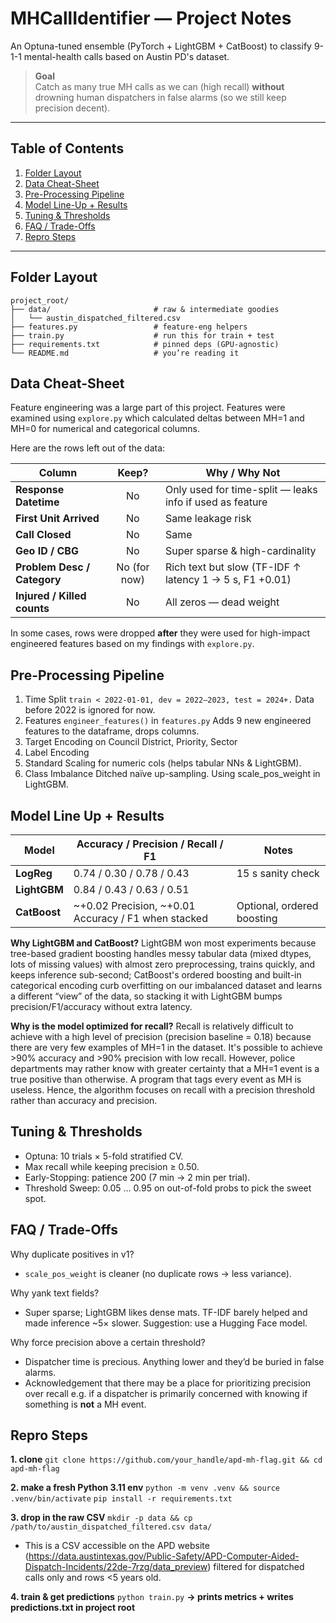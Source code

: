 # MHCallIdentifier — Project Notes

An Optuna-tuned ensemble (PyTorch + LightGBM + CatBoost) to classify 9-1-1 mental-health calls based on Austin PD's dataset.

> **Goal**  
> Catch as many true MH calls as we can (high recall) **without** drowning human dispatchers in false alarms (so we still keep precision decent).

---

## Table of Contents
1. [Folder Layout](#folder-layout)
2. [Data Cheat-Sheet](#data-cheat-sheet)
3. [Pre-Processing Pipeline](#pre-processing-pipeline)
5. [Model Line-Up + Results](#model-line-up--results)
6. [Tuning & Thresholds](#tuning--thresholds)
8. [FAQ / Trade-Offs](#faq--trade-offs)
9. [Repro Steps](#repro-steps)

---

## Folder Layout

```text
project_root/
├── data/                       # raw & intermediate goodies
│   └── austin_dispatched_filtered.csv
├── features.py                 # feature-eng helpers
├── train.py                    # run this for train + test
├── requirements.txt            # pinned deps (GPU-agnostic)
└── README.md                   # you’re reading it
```

## Data Cheat-Sheet

Feature engineering was a large part of this project. Features were examined using ```explore.py``` which calculated deltas between MH=1 and MH=0 for numerical and categorical columns.

Here are the rows left out of the data:

| Column                      |     Keep?    | Why / Why Not                                            |
| --------------------------- | :----------: | -------------------------------------------------------- |
| **Response Datetime**       |      No      | Only used for time-split — leaks info if used as feature |
| **First Unit Arrived**      |      No      | Same leakage risk                                        |
| **Call Closed**             |      No      | Same                                                     |
| **Geo ID / CBG**            |      No      | Super sparse & high-cardinality                          |
| **Problem Desc / Category** | No (for now) | Rich text but slow (TF-IDF ↑ latency 1 → 5 s, F1 +0.01)  |
| **Injured / Killed counts** |      No      | All zeros — dead weight                                  |

In some cases, rows were dropped **after** they were used for high-impact engineered features based on my findings with ```explore.py```.

## Pre-Processing Pipeline

1. Time Split
```train < 2022-01-01, dev = 2022–2023, test = 2024+.```
Data before 2022 is ignored for now.
2. Features
```engineer_features()``` in ```features.py```
Adds 9 new engineered features to the dataframe, drops columns.
3. Target Encoding on Council District, Priority, Sector
4. Label Encoding
5. Standard Scaling for numeric cols (helps tabular NNs & LightGBM).
6. Class Imbalance
Ditched naïve up-sampling. Using scale_pos_weight in LightGBM.

## Model Line Up + Results
| Model        | Accuracy / Precision / Recall / F1          | Notes                               |
| ------------ | --------------------- | ----------------------------------- |
| **LogReg**   | 0.74 / 0.30 / 0.78 / 0.43           | 15 s sanity check                   |
| **LightGBM** | 0.84 / 0.43 / 0.63 / 0.51                  |  |
| **CatBoost** | ~+0.02 Precision, ~+0.01 Accuracy / F1 when stacked | Optional, ordered boosting          |

**Why LightGBM and CatBoost?**
LightGBM won most experiments because tree-based gradient boosting handles messy tabular data (mixed dtypes, lots of missing values) with almost zero preprocessing, trains quickly, and keeps inference sub-second; CatBoost's ordered boosting and built-in categorical encoding curb overfitting on our imbalanced dataset and learns a different “view” of the data, so stacking it with LightGBM bumps precision/F1/accuracy without extra latency.

**Why is the model optimized for recall?** 
Recall is relatively difficult to achieve with a high level of precision (precision baseline = 0.18) because there are very few examples of MH=1 in the dataset. It's possible to achieve >90% accuracy and >90% precision with low recall. However, police departments may rather know with greater certainty that a MH=1 event is a true positive than otherwise. A program that tags every event as MH is useless. Hence, the algorithm focuses on recall with a precision threshold rather than accuracy and precision.

## Tuning & Thresholds
* Optuna: 10 trials × 5-fold stratified CV.
* Max recall while keeping precision ≥ 0.50.
* Early-Stopping: patience 200 (7 min → 2 min per trial).
* Threshold Sweep: 0.05 … 0.95 on out-of-fold probs to pick the sweet spot.

## FAQ / Trade-Offs
Why duplicate positives in v1?
* `scale_pos_weight` is cleaner (no duplicate rows → less variance). 

Why yank text fields?
* Super sparse; LightGBM likes dense mats. TF-IDF barely helped and made inference ~5× slower. Suggestion: use a Hugging Face model.

Why force precision above a certain threshold?
* Dispatcher time is precious. Anything lower and they’d be buried in false alarms.
* Acknowledgement that there may be a place for prioritizing precision over recall e.g. if a dispatcher is primarily concerned with knowing if something is **not** a MH event.

## Repro Steps
**1. clone**
```git clone https://github.com/your_handle/apd-mh-flag.git && cd apd-mh-flag```

**2. make a fresh Python 3.11 env**
```python -m venv .venv && source .venv/bin/activate```
```pip install -r requirements.txt```

**3. drop in the raw CSV**
```mkdir -p data && cp /path/to/austin_dispatched_filtered.csv data/```
* This is a CSV accessible on the APD website (https://data.austintexas.gov/Public-Safety/APD-Computer-Aided-Dispatch-Incidents/22de-7rzg/data_preview) filtered for dispatched calls only and rows <5 years old.

**4. train & get predictions**
```python train.py```
**→ prints metrics + writes predictions.txt in project root**
